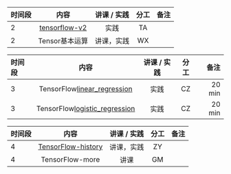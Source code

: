 | 时间段 |       内容         | 讲课 / 实践 | 分工  | 备注 |
| :----- | :------------: | :---------: | :-----: | -----: |
|    2   | [tensorflow-v2](../../../Computing/TensorFlow2)    |    实践     |  TA   |      |
|    2   | Tensor基本运算  |  讲课，实践    |    WX    |         |

| 时间段 |       内容         | 讲课 / 实践 | 分工  | 备注 |
| :----- | :------------: | :---------: | :-----: | -----: |
|    3   | TensorFlow[linear_regression](../../../Computing/TensorFlow2/learnTensorFlow2/notebooks/2_BasicModels/linear_regression.ipynb) |   实践   |  CZ   |  20 min   | 
|    3   | TensorFlow[logistic_regression](../../../Computing/TensorFlow2/learnTensorFlow2/notebooks/2_BasicModels/logistic_regression.ipynb) |   实践  |  CZ   |  20 min   |


| 时间段 |                             内容                             | 讲课 / 实践 | 分工  | 备注 |
| :----- | :------------: | :---------: | :-----: | -----: |
|    4   | [TensorFlow-history](../../../Readings/MI/tensorflow-history)   |  讲课，实践    |    ZY    |         |
|    4   | TensorFlow-more |  讲课   |  GM  |    |
